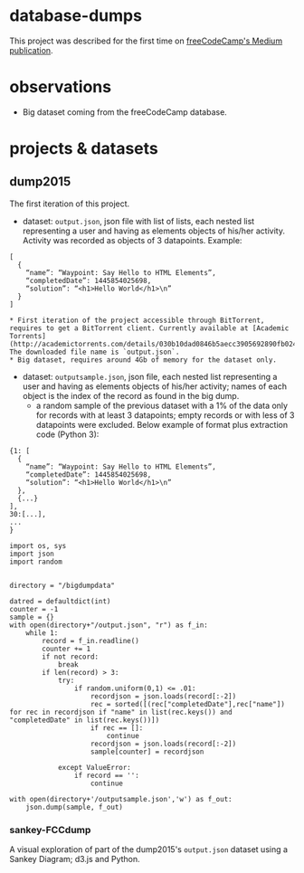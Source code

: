 # database-dumps

This project was described for the first time on [freeCodeCamp's Medium publication](https://medium.freecodecamp.org/free-code-camp-christmas-special-giving-the-gift-of-data-6ecbf0313d62). 

# observations

* Big dataset coming from the freeCodeCamp database.

# projects & datasets

## dump2015

The first iteration of this project. 

* dataset: `output.json`, json file with list of lists, each nested list representing a user and having as elements objects of his/her activity. Activity was recorded as objects of 3 datapoints. Example:
```
[
  {
    “name”: “Waypoint: Say Hello to HTML Elements”,
    “completedDate”: 1445854025698,
    “solution”: “<h1>Hello World</h1>\n”
  }
]
```
	* First iteration of the project accessible through BitTorrent, requires to get a BitTorrent client. Currently available at [Academic Torrents](http://academictorrents.com/details/030b10dad0846b5aecc3905692890fb02404adbf). The downloaded file name is `output.json`.
	* Big dataset, requires around 4Gb of memory for the dataset only.

* dataset: `outputsample.json`, json file, each nested list representing a user and having as elements objects of his/her activity; names of each object is the index of the record as found in the big dump.
 	* a random sample of the previous dataset with a 1% of the data only for records with at least 3 datapoints; empty records or with less of 3 datapoints were excluded. Below example of format plus extraction code (Python 3):

```
{1: [
  {
    “name”: “Waypoint: Say Hello to HTML Elements”,
    “completedDate”: 1445854025698,
    “solution”: “<h1>Hello World</h1>\n”
  },
  {...}
],
30:[...],
...
}

```

```
import os, sys
import json
import random


directory = "/bigdumpdata"

datred = defaultdict(int)
counter = -1
sample = {}
with open(directory+"/output.json", "r") as f_in:
    while 1:
        record = f_in.readline()
        counter += 1
        if not record:
            break
        if len(record) > 3:
            try:
                if random.uniform(0,1) <= .01:
                    recordjson = json.loads(record[:-2])
                    rec = sorted([(rec["completedDate"],rec["name"]) for rec in recordjson if "name" in list(rec.keys()) and "completedDate" in list(rec.keys())])
                    if rec == []:
                        continue
                    recordjson = json.loads(record[:-2])
                    sample[counter] = recordjson

            except ValueError:
                if record == '':
                    continue

with open(directory+'/outputsample.json','w') as f_out:
    json.dump(sample, f_out)
```

### sankey-FCCdump

A visual exploration of part of the dump2015's `output.json` dataset using a Sankey Diagram; d3.js and Python.
